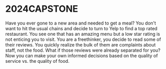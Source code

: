 # 2024CAPSTONE

Have you ever gone to a new area and needed to get a meal? You don't want to hit the usual chains and decide to turn to Yelp to find a top rated restaurant. You see one that has an amazing menu but a low star rating is not enticing you to visit. You are a freethinker, you decide to read some of their reviews. You quickly realize the bulk of them are complaints about staff, not the food. What if those reviews were already separated for you? Now you can make your own informed decisions based on the quality of service vs. the quality of food. 
